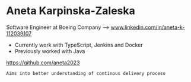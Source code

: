 # Aneta Karpinska-Zaleska


Software Engineer at Boeing Company -->  www.linkedin.com/in/aneta-k-112039107

- Currently work with TypeScript, Jenkins and Docker
- Previously worked with Java

https://github.com/aneta2023
```
Aims into better understanding of continous delivery process
```
